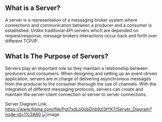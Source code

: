 
## What is a Server?
A server is a representation of a messaging broker system where connections and communication between a producer and a consumer is established. Unlike traditional API servers which are depended on request/response, message brokers interactions occur back and forth over different TCP/IP.

## What Is The Purpose of Servers?
Servers play an important role as they maintain a relationship between producers and consumers. When designing and setting up an event-driven application, servers are in charge of delivering asynchronous messages from the producer to the consumer thorough the use of channels. With the integration of different messaging protocols, servers can create and maintain the server-client connection or server to server connections.

Server Diagram Link: https://www.figma.com/file/Pgt7xdLp0obDnb9zl3tYK7/Server_Diagram?node-id=1%3A60
![image](https://user-images.githubusercontent.com/66913810/173637000-408112a1-db07-4423-b8b1-3a823c561cd1.png)
